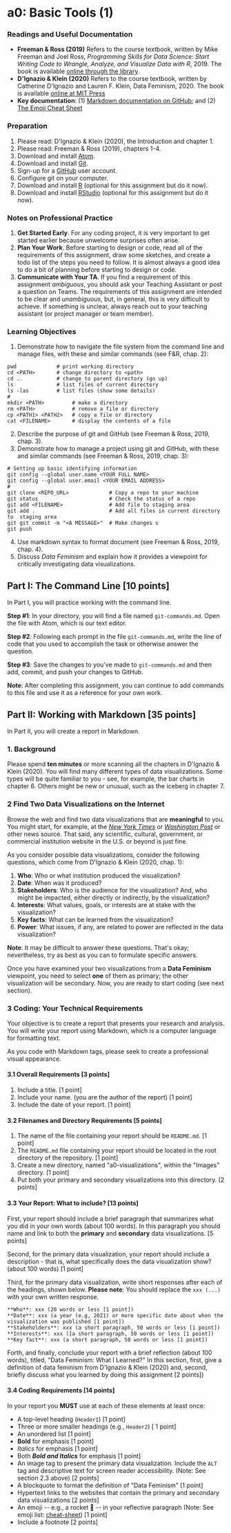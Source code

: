 # a0: Basic Tools  (1)
### Readings and Useful Documentation
* **Freeman & Ross (2019)** Refers to the course textbook, written by Mike Freeman and Joel Ross, *Programming Skills for Data Science: Start Writing Code to Wrangle, Analyze, and Visualize Data with R*, 2019. The book is available [online through the library](https://alliance-primo.hosted.exlibrisgroup.com/primo-explore/fulldisplay?docid=CP71294895890001451&context=L&vid=UW&lang=en_US&search_scope=all&adaptor=Local%20Search%20Engine&tab=default_tab&query=any,contains,programming%20skills%20for%20data%20science).
* **D'lgnazio & Klein (2020)** Refers to the course textbook, written by Catherine D'lgnazio and Lauren F. Klein, Data Feminism, 2020. The book is available [online at MIT Press](https://data-feminism.mitpress.mit.edu/)
* **Key documentation**: (1) [Markdown documentation on GitHub](https://guides.github.com/features/mastering-markdown/#GitHub-flavored-markdown); and (2) [The Emoji Cheat Sheet](https://github.com/ikatyang/emoji-cheat-sheet)

### Preparation
1. Please read: D'lgnazio & Klein (2020), the Introduction and chapter 1.
1. Please read: Freeman & Ross (2019), chapters 1-4.
1. Download and install [Atom](https://atom.io/).
2. Download and install [Git](https://git-scm.com/).
3. Sign-up for a [GitHub](https://github.com/) user account.
3. Configure git on your computer.
4. Download and install [R](https://cran.r-project.org/) (optional for this assignment but do it now).
5. Download and install [RStudio](https://www.rstudio.com/) (optional for this assignment but do it now).

<!--
### Notes on grading
* This assignment has **two parts** and is worth **34** points, as indicated in requirements below.
* Partial points can be awarded.
* All writing should be clear, concise, interesting, and free of spelling and grammatical errors.
* **Please note:** This assignment should be completed _individually_.
-->

### Notes on Professional Practice
1. **Get Started Early**. For any coding project, it is very important to get started earlier because unwelcome surprises often arise.
1. **Plan Your Work**. Before starting to design or code, read all of the requirements of this assignment, draw some sketches, and create a todo list of the steps you need to follow. It is almost always a good idea to do a bit of planning before starting to design or code.
1. **Communicate with Your TA**. If you find a requirement of this assignment _ambiguous_, you should ask your Teaching Assistant or post a question on Teams. The requirements of this assignment are intended to be clear and _unambiguous_, but, in general, this is very difficult to achieve. If something is unclear, always reach out to your teaching assistant (or  project manager or team member).

### Learning Objectives
1. Demonstrate how to navigate the file system from the command line and manage files, with these and similar commands (see F&R, chap. 2):
```
pwd             # print working directory
cd <PATH>       # change directory to <path>
cd ..           # change to parent directory (go up)
ls              # list files of current directory
ls -las         # list files (show some details)
#
mkdir <PATH>         # make a directory
rm <PATH>            # remove a file or directory
cp <PATH1> <PATH2>   # copy a file or directory
cat <FILENAME>       # display the contents of a file
```
2. Describe the purpose of git and GitHub (see Freeman & Ross, 2019, chap. 3).
3. Demonstrate how to manage a project using git and GitHub, with these and similar commands (see Freeman & Ross, 2019, chap. 3):
```
# Setting up basic identifying information
git config --global user.name <YOUR FULL NAME>
git config --global user.email <YOUR EMAIL ADDRESS>
#
git clone <REPO_URL>             # Copy a repo to your machine
git status                       # Check the status of a repo
git add <FILENAME>               # Add file to staging area
git add .                        # Add all files in current directory to  staging area
git git commit -m "<A MESSAGE>"  # Make changes s
git push
```
4. Use markdown syntax to format document (see Freeman & Ross, 2019, chap. 4).
5. Discuss _Data Feminism_ and explain how it provides a viewpoint for critically investigating data visualizations.

<!--
5. Consider how data science can be both a **tool** and a **weapon**.
6. Professional practice: (a) Work closely with requirements; and (b) Reflect on the benefits/costs of planning before doing.
-->



## Part I: The Command Line [10 points]
In Part I, you will practice working with the command line.

**Step #1**: In your directory, you will find a file named ``git-commands.md``. Open the file with Atom, which is our text editor.

**Step #2**: Following each prompt in the file ``git-commands.md``, write the line of code that you used to accomplish the task or otherwise answer the question.

**Step #3**: Save the changes to you've made to ``git-commands.md`` and then add, commit, and push your changes to GitHub.

**Note**: After completing this assignment, you can continue to add commands to this file and use it as a reference for your own work.

## Part II: Working with Markdown [35 points]

In Part II, you will create a report in Markdown.

### 1. Background
Please spend **ten minutes** or more scanning all the chapters in D'lgnazio & Klein (2020). You will find many different types of data visualizations. Some types will be quite familiar to you - see, for example, the bar charts in chapter 6. Others might be new or unusual, such as the iceberg in chapter 7.

### 2 Find Two Data Visualizations on the Internet
Browse the web and find two data visualizations that are **meaningful** to you. You might start, for example, at the [*New York Times*](http://nytimes.com) or [*Washington Post*](https://www.washingtonpost.com/) or other news source. That said, any scientific, cultural, government, or commercial institution website in the U.S. or beyond is just fine.

As you consider possible data visualizations, consider the following questions, which come from  D'lgnazio & Klein (2020, chap. 1):
1. **Who**: Who or what institution produced the visualization?
1. **Date**: When was it produced?
1. **Stakeholders**: Who is the audience for the visualization? And, who might be impacted, either directly or indirectly, by the visualization?
1. **Interests**: What values, goals, or interests are at stake with the visualization?
1. **Key facts**: What can be learned from the visualization?
1. **Power**: What issues, if any, are related to power are reflected in the data visualization?

**Note**: It may be difficult to answer these questions. That's okay; nevertheless, try as best as you can to formulate specific answers.

Once you have examined your two visualizations from a **Data Feminism** viewpoint, you need to select **one** of them as primary; the other visualization will be secondary. Now, you are ready to start coding (see next section).

### 3 Coding: Your Technical Requirements

Your objective is to create a report that presents your research and analysis. You will write your report using Markdown, which is a computer language for formatting text.

As you code with Markdown tags, please seek to create a professional visual appearance.

#### 3.1 Overall Requirements [3 points]
1. Include a title. [1 point]
1. Include your name. (you are the author of the report) [1 point]
1. Include the date of your report. [1 point]

#### 3.2 Filenames and Directory Requirements [5 points]
1. The name of the file containing your report should be ``README.md``. [1 point]
1. The ``README.md`` file containing your report should be located in the root directory of the repository. [1 point]
1. Create a new directory, named "a0-visualizations", within the "Images" directory. [1 point]
1. Put both your primary and secondary visualizations into this directory. [2 points]

#### 3.3 Your Report: What to include? [13 points]

First, your report should include a brief paragraph that summarizes what you did in your own words (about 100 words). In this paragraph you should name and link to both the **primary** and **secondary** data visualizations.  [5 points]

Second, for the primary data visualization, your report should include a description - that is, what specifically does the data visualization show? (about 100 words) [1 point]

Third, for the primary data visualization, write short responses after each of the headings, shown below. **Please note**: You should replace the `xxx (...)` with your own written response.

```
**Who**: xxx (20 words or less [1 point])
**Date**: xxx (a year (e.g, 2021) or more specific date about when the visualization was published [1 point])
**Stakeholders**: xxx (a short paragraph, 50 words or less [1 point])
**Interests**: xxx ([a short paragraph, 50 words or less [1 point])
**Key fact**: xxx (a short paragraph, 50 words or less [1 point])
```
Forth, and finally, conclude your report with a brief reflection (about 100 words), titled, "Data Feminism: What I Learned?" In this section, first, give a definition of data feminism from D'lgnazio & Klein (2020) and, second, briefly discuss what you learned by doing this assignment [2 points])

#### 3.4 Coding Requirements [14 points]
In your report you **MUST** use at each of these elements at least once:
  * A top-level heading (``Header1``) [1 point]
  * Three or more smaller headings (e.g., ``Header2``) [ 1 point]
  * An unordered list [1 point]
  * **Bold** for emphasis [1 point]
  * _Italics_ for emphasis [1 point]
  * Both ***Bold and Italics*** for emphasis [1 point]
  * An image tag to present the primary data visualization. Include the `ALT` tag and descriptive text for screen reader accessibility. (Note: See section 2.3 above) [2 points]
  * A blockquote to format the definition of "Data Feminism" [1 point]
  * Hypertext links to the websites that contain the primary and secondary data visualizations [2  points]
  * An emoji -- e.g., a rocket :rocket: -- in your reflective paragraph (Note: See emoji list: [cheat-sheet](https://github.com/ikatyang/emoji-cheat-sheet)) [1 point]
  * Include a footnote [2 points]

<!--
## Part III: Data Science: Tool for Good or Weapon?
A. Data science can be weapon, a tool that harms human beings. As we shall see, O'Neil (2016) presents a devastating critique of data science. We'll explore her arguments in some detail, but to start please answer these two questions from pages 1-14:
  1. By quoting from O'Neil (2016), define "Weapon of Math Destruction" (30-50 words). [1 point for accurate quote; 1 point for introducing and clarifying the quotation]
  2. Give an example of a WMD (30-50 words) [2 points for a complete example]

B. Data science can also, of course, be a tool for good. It can, for example, be used to make discovers about our social and natural worlds. One recent discovery made possible by data science is found in the paper by Wang, Stanovsky, Weihs, & Etzioni (2019). Browse this paper (see below for link) but please note: We do not expect you to understand the full paper in detail. Now, answer this question:
1. In your own words (a) what the the main research question; and (b) What did they find? (about 50 words) [1 point for (a); 1 point for (b)]

**Submission requirements.** Please create a file, named `data_science.md`, located the root directory of your repository. Write your answers with markdown in that file. Please format your answers neatly. Once you are finished, add, commit, and push all changes to GitHub.

Wang, L. L., Stanovsky, G., Weihs, L., & Etzioni, O. (2019). Gender trends in computer science authorship. CoRR, abs/1906.07883. Retrieved from http://arxiv.org/abs/1906.07883
-->
